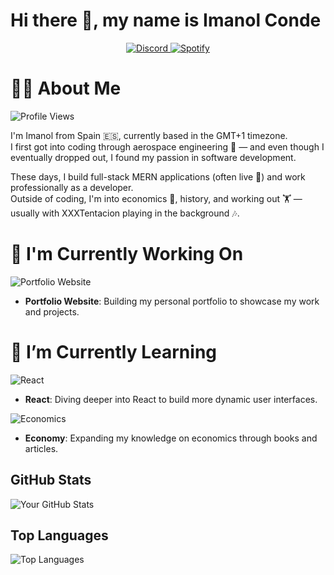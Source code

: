 # Hi there 👋, my name is Imanol Conde

<div align="center" >
<!--     <a href="https://www.youtube.com/@imanolcondegonzalez" target="_blank">
      <img src="https://img.shields.io/badge/YouTube-FF0000?style=for-the-badge&logo=youtube&logoColor=white" alt="YouTube"/>
    </a> -->
    <!--
    <a href="mailto:imanolcondeimanol@gmail.com" target="_blank">
      <img src="https://img.shields.io/badge/Email-D14836?style=for-the-badge&logo=gmail&logoColor=white" alt="Email"/>
    </a>
    -->
<!--     <a href="https://linkedin.com/in/imanolcondegonzalez" target="_blank">
      <img src="https://img.shields.io/badge/LinkedIn-0A66C2?style=for-the-badge&logo=linkedin&logoColor=white" alt="LinkedIn"/>
    </a> -->
    <a href="https://discord.com/invite/UxNXrBukjZ" target="_blank">
      <img src="https://img.shields.io/badge/Discord-5865F2?style=for-the-badge&logo=discord&logoColor=white" alt="Discord"/>
    </a>
<!--     <a href="https://twitter.com/ima1256" target="_blank">
      <img src="https://img.shields.io/badge/Twitter-1DA1F2?style=for-the-badge&logo=twitter&logoColor=white" alt="Twitter"/>
    </a> -->
    <a href="https://open.spotify.com/user/cq1ew5ln3qf62ekvotzfvhpc4?si=dab169a8b5fa476e" target="_blank">
      <img src="https://img.shields.io/badge/Spotify-1DB954?style=for-the-badge&logo=spotify&logoColor=white" alt="Spotify"/>
    </a>
    <!--
    <a href="https://www.facebook.com/imanol.conde.37" target="_blank">
      <img src="https://img.shields.io/badge/Facebook-1877F2?style=for-the-badge&logo=facebook&logoColor=white" alt="Facebook"/>
    </a> -->
</div>




# 🙋‍♂️ About Me

![Profile Views](https://komarev.com/ghpvc/?username=ima1256&label=Profile%20Views&color=0e75b6&style=flat)

I'm Imanol from Spain 🇪🇸, currently based in the GMT+1 timezone.  
I first got into coding through aerospace engineering 🚀 — and even though I eventually dropped out, I found my passion in software development.

These days, I build full-stack MERN applications (often live 🔴) and work professionally as a developer.  
Outside of coding, I'm into economics 🏦, history, and working out 🏋️ — usually with XXXTentacion playing in the background 🎶.

<!--
![Demo]([https://media.giphy.com/media/3o7aD2saalBwwftBIY/giphy.gif])
-->

# 🔭 I'm Currently Working On

![Portfolio Website](https://img.shields.io/badge/Project-Portfolio%20Website-0e75b6?style=flat&logo=html5&logoColor=white)  
- **Portfolio Website**: Building my personal portfolio to showcase my work and projects.

<!--
![Real-Time Animation](https://img.shields.io/badge/Project-Real%20Time%20Animation-ff6347?style=flat&logo=react&logoColor=white)  
- **Real-Time Animation Testing App**: Developing an app that integrates animation testing with ChatGPT for real-time feedback.
-->

# 🌱 I’m Currently Learning

![React](https://img.shields.io/badge/React-61DAFB?style=flat&logo=react&logoColor=white)  
- **React**: Diving deeper into React to build more dynamic user interfaces.

![Economics](https://img.shields.io/badge/Economy-%F0%9F%93%B8%20Learning-ff6347?style=flat&logo=book&logoColor=white)  
- **Economy**: Expanding my knowledge on economics through books and articles.


## GitHub Stats

![Your GitHub Stats](https://github-readme-stats.vercel.app/api?username=ima1256&show_icons=true&theme=radical)

## Top Languages

![Top Languages](https://github-readme-stats.vercel.app/api/top-langs/?username=ima1256&layout=compact&theme=radical)

